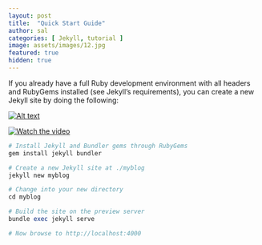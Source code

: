 ```yaml
---
layout: post
title:  "Quick Start Guide"
author: sal
categories: [ Jekyll, tutorial ]
image: assets/images/12.jpg
featured: true
hidden: true
---
```


If you already have a full Ruby development environment with all headers and RubyGems installed (see Jekyll’s requirements), you can create a new Jekyll site by doing the following:


[![Alt text](https://img.youtube.com/vi/W9dP6tEfiNY/0.jpg)](https://youtu.be/W9dP6tEfiNY?v=VID)


[![Watch the video](https://img.youtube.com/vi/W9dP6tEfiNY/0.jpg)](https://youtu.be/W9dP6tEfiNY)


```ruby
# Install Jekyll and Bundler gems through RubyGems
gem install jekyll bundler

# Create a new Jekyll site at ./myblog
jekyll new myblog

# Change into your new directory
cd myblog

# Build the site on the preview server
bundle exec jekyll serve

# Now browse to http://localhost:4000
```